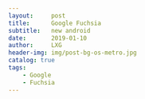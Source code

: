 ```yaml
---
layout:     post
title:      Google Fuchsia
subtitle:   new android
date:       2019-01-10
author:     LXG
header-img: img/post-bg-os-metro.jpg
catalog: true
tags:
    - Google
    - Fuchsia
---
```



